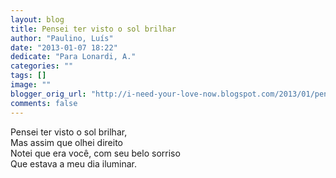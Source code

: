 ```yaml
---
layout: blog
title: Pensei ter visto o sol brilhar
author: "Paulino, Luís"
date: "2013-01-07 18:22"
dedicate: "Para Lonardi, A."
categories: ""
tags: []
image: ""
blogger_orig_url: "http://i-need-your-love-now.blogspot.com/2013/01/pensei-ter-visto-o-sol-brilhar-mas.html"
comments: false
---
```


Pensei ter visto o sol brilhar,\
Mas assim que olhei direito\
Notei que era você, com seu belo sorriso\
Que estava a meu dia iluminar.
